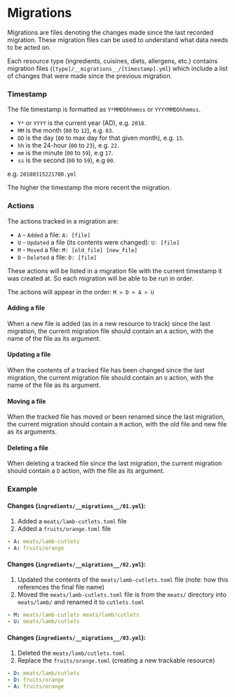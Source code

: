 Migrations
============

Migrations are files denoting the changes made since the last recorded migration. These migration files can be used to understand what data needs to be acted on.

Each resource type (ingredients, cuisines, diets, allergens, etc.) contains migration files (`[type]/__migrations__/[timestamp].yml`) which include a list of changes that were made since the previous migration.

### Timestamp

The file timestamp is formatted as `Y*MMDDhhmmss` or `YYYYMMDDhhmmss`.

* `Y*` or `YYYY` is the current year (AD), e.g. `2018`.
* `MM` is the month (`00` to `12`), e.g. `03`.
* `DD` is the day (`00` to max day for that given month), e.g. `15`.
* `hh` is the 24-hour (`00` to `23`), e.g. `22`.
* `mm` is the minute (`00` to `59`), e.g `17`.
* `ss` is the second (`00` to `59`), e.g `00`.

e.g. `20180315221700.yml`

The higher the timestamp the more recent the migration.

### Actions

The actions tracked in a migration are:

* `A` - `Added` a file: `A: [file]`
* `U` - `Updated` a file (its contents were changed): `U: [file]`
* `M` - `Moved` a file: `M: [old_file] [new_file]`
* `D` - `Deleted` a file: `D: [file]`

These actions will be listed in a migration file with the current timestamp it was created at. So each migration will be able to be run in order.

The actions will appear in the order: `M > D > A > U`

#### Adding a file

When a new file is added (as in a new resource to track) since the last migration, the current migration file should contain an `A` action, with the name of the file as its argument.

#### Updating a file

When the contents of a tracked file has been changed since the last migration, the current migration file should contain an `U` action, with the name of the file as its argument.

#### Moving a file

When the tracked file has moved or been renamed since the last migration, the current migration should contain a `M` action, with the old file and new file as its arguments.

#### Deleting a file

When deleting a tracked file since the last migration, the current migration should contain a `D` action, with the file as its argument.

### Example

#### Changes (`ingredients/__migrations__/01.yml`):
1. Added a `meats/lamb-cutlets.toml` file
2. Added a `fruits/orange.toml` file

```yaml
- A: meats/lamb-cutlets
- A: fruits/orange
```

#### Changes (`ingredients/__migrations__/02.yml`):
1. Updated the contents of the `meats/lamb-cutlets.toml` file (note: how this references the final file name)
2. Moved the `meats/lamb-cutlets.toml` file is from the `meats/` directory into `meats/lamb/` and renamed it to `cutlets.toml`

```yaml
- M: meats/lamb-cutlets meats/lamb/cutlets
- U: meats/lamb/cutlets
```

#### Changes (`ingredients/__migrations__/03.yml`):
1. Deleted the `meats/lamb/cutlets.toml`
2. Replace the `fruits/orange.toml` (creating a new trackable resource)

```yaml
- D: meats/lamb/cutlets
- D: fruits/orange
- A: fruits/orange
```
